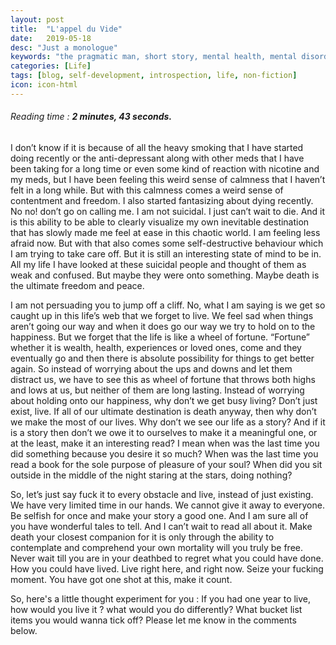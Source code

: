 ```yaml
---
layout: post
title:  "L'appel du Vide"
date:   2019-05-18
desc: "Just a monologue"
keywords: "the pragmatic man, short story, mental health, mental disorder, psychology, horror, super power, fiction, schizophrenia, story, Ahmad W Khan, Ahmad Waliullah Khan, Krazy4Sunshin3, L'appel du Vide, Suicide, Death, Life, Self-Help, Self-Development, Oli, Oli.net.in"
categories: [Life]
tags: [blog, self-development, introspection, life, non-fiction]
icon: icon-html
---
```

###### *Reading time : **2 minutes, 43 seconds.***

I don’t know if it is because of all the heavy smoking that I have started doing recently or the anti-depressant along with other meds that I have been taking for a long time or even some kind of reaction with nicotine and my meds, but I have been feeling this weird sense of calmness that I haven’t felt in a long while. But with this calmness comes a weird sense of contentment and freedom. I also started fantasizing about dying recently. No no! don’t go on calling me. I am not suicidal. I just can’t wait to die. And it is this ability to be able to clearly visualize my own inevitable destination that has slowly made me feel at ease in this chaotic world. I am feeling less afraid now. But with that also comes some self-destructive behaviour which I am trying to take care off. But it is still an interesting state of mind to be in. All my life I have looked at these suicidal people and thought of them as weak and confused. But maybe they were onto something. Maybe death is the ultimate freedom and peace. 

I am not persuading you to jump off a cliff. No, what I am saying is we get so caught up in this life’s web that we forget to live. We feel sad when things aren’t going our way and when it does go our way we try to hold on to the happiness. But we forget that the life is like a wheel of fortune. “Fortune” whether it is wealth, health, experiences or loved ones, come and they eventually go and then there is absolute possibility for things to get better again. So instead of worrying about the ups and downs and let them distract us, we have to see this as wheel of fortune that throws both highs and lows at us, but neither of them are long lasting. Instead of worrying about holding onto our happiness, why don’t we get busy living? Don’t just exist, live. If all of our ultimate destination is death anyway, then why don’t we make the most of our lives. Why don’t we see our life as a story? And if it is a story then don’t we owe it to ourselves to make it a meaningful one, or at the least, make it an interesting read? I mean when was the last time you did something because you desire it so much? When was the last time you read a book for the sole purpose of pleasure of your soul? When did you sit outside in the middle of the night staring at the stars, doing nothing? 

So, let’s just say fuck it to every obstacle and live, instead of just existing. We have very limited time in our hands. We cannot give it away to everyone. Be selfish for once and make your story a good one. And I am sure all of you have wonderful tales to tell. And I can’t wait to read all about it. Make death your closest companion for it is only through the ability to contemplate and comprehend your own mortality will you truly be free. Never wait till you are in your deathbed to regret what you could have done. How you could have lived. Live right here, and right now. Seize your fucking moment. You have got one shot at this, make it count. 

So, here's a little thought experiment for you : If you had one year to live, how would you live it ? what would you do differently? What bucket list items you would wanna tick off? Please let me know in the comments below.

